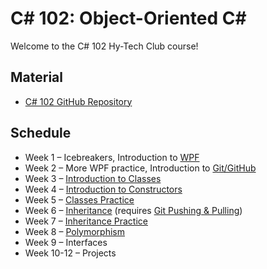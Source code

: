 # C# 102: Object-Oriented <span>C#</span>
Welcome to the C# 102 Hy-Tech Club course!

## Material
- [C# 102 GitHub Repository](https://github.com/hylandtechoutreach/htc-cs-102)

## Schedule
- Week 1 – Icebreakers, Introduction to [WPF](WPF/)
- Week 2 – More WPF practice, Introduction to [Git/GitHub](Git/)
- Week 3 – [Introduction to Classes](ClassesIntroduction/)
- Week 4 – [Introduction to Constructors](Constructors/)
- Week 5 – [Classes Practice](ClassesPractice/)
- Week 6 – [Inheritance](Inheritance/) (requires [Git Pushing & Pulling](Git/PushingAndPulling/))
- Week 7 – [Inheritance Practice](InheritancePractice/)
- Week 8 – [Polymorphism](Polymorphism/)
- Week 9 – Interfaces
- Week 10-12 – Projects
